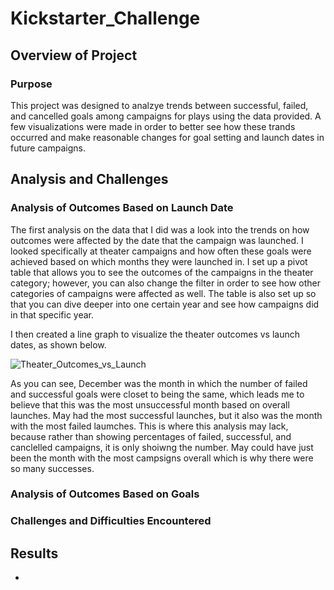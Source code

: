 # Kickstarter_Challenge

## Overview of Project
### Purpose
This project was designed to analzye trends between successful, failed, and cancelled goals among campaigns for plays using the data provided. A few visualizations were made in order to better see how these trands occurred and make reasonable changes for goal setting and launch dates in future campaigns. 

## Analysis and Challenges

### Analysis of Outcomes Based on Launch Date
The first analysis on the data that I did was a look into the trends on how outcomes were affected by the date that the campaign was launched.  I looked specifically at theater campaigns and how often these goals were achieved based on which months they were launched in.  I set up a pivot table that allows you to see the outcomes of the campaigns in the theater category; however, you can also change the filter in order to see how other categories of campaigns were affected as well.  The table is also set up so that you can dive deeper into one certain year and see how campaigns did in that specific year.  

I then created a line graph to visualize the theater outcomes vs launch dates, as shown below.

![Theater_Outcomes_vs_Launch](https://user-images.githubusercontent.com/117620028/202964441-30bce308-e112-426c-bfc7-87ce21bcb9f0.png)

As you can see, December was the month in which the number of failed and successful goals were closet to being the same, which leads me to believe that this was the most unsuccessful month based on overall launches.  May had the most successful launches, but it also was the month with the most failed laumches.  This is where this analysis may lack, because rather than showing percentages of failed, successful, and canclelled campaigns, it is only shoiwng the number.  May could have just been the month with the most campsigns overall which is why there were so many successes.  

### Analysis of Outcomes Based on Goals

### Challenges and Difficulties Encountered

## Results
*
